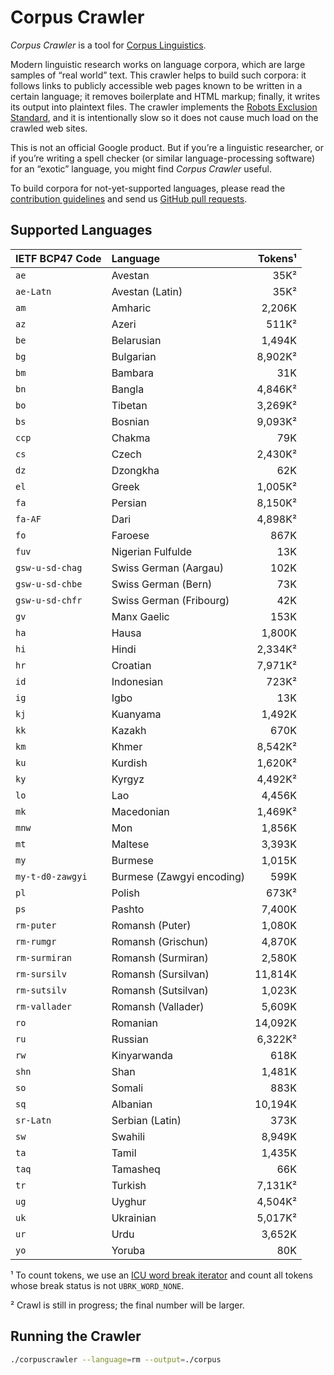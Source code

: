 # Corpus Crawler

_Corpus Crawler_ is a tool for
[Corpus Linguistics](https://en.wikipedia.org/wiki/Corpus_linguistics).

Modern linguistic research works on language corpora, which are large samples of
“real world” text.  This crawler helps to build such corpora: it follows links
to publicly accessible web pages known to be written in a certain language; it
removes boilerplate and HTML markup; finally, it writes its output into
plaintext files.  The crawler implements the
[Robots Exclusion Standard](https://en.wikipedia.org/wiki/Robots_exclusion_standard),
and it is intentionally slow so it does not cause much load on the crawled
web sites.

This is not an official Google product.  But if you’re a linguistic researcher,
or if you’re writing a spell checker (or similar language-processing software)
for an “exotic” language, you might find _Corpus Crawler_ useful.

To build corpora for not-yet-supported languages, please read the
[contribution guidelines](./CONTRIBUTING.md) and send us
[GitHub pull requests](https://help.github.com/categories/collaborating-with-issues-and-pull-requests/).



## Supported Languages

| IETF BCP47 Code     | Language                     |  Tokens¹ |
| :------------------ | :--------------------------- | -------: |
| `ae`                | Avestan                      |     35K² |
| `ae-Latn`           | Avestan (Latin)              |     35K² |
| `am`                | Amharic                      |  2,206K  |
| `az`                | Azeri                        |    511K² |
| `be`                | Belarusian                   |  1,494K  |
| `bg`                | Bulgarian                    |  8,902K² |
| `bm`                | Bambara                      |     31K  |
| `bn`                | Bangla                       |  4,846K² |
| `bo`                | Tibetan                      |  3,269K² |
| `bs`                | Bosnian                      |  9,093K² |
| `ccp`               | Chakma                       |     79K  |
| `cs`                | Czech                        |  2,430K² |
| `dz`                | Dzongkha                     |     62K  |
| `el`                | Greek                        |  1,005K² |
| `fa`                | Persian                      |  8,150K² |
| `fa-AF`             | Dari                         |  4,898K² |
| `fo`                | Faroese                      |    867K  |
| `fuv`               | Nigerian Fulfulde            |     13K  |
| `gsw-u-sd-chag`     | Swiss German (Aargau)        |    102K  |
| `gsw-u-sd-chbe`     | Swiss German (Bern)          |     73K  |
| `gsw-u-sd-chfr`     | Swiss German (Fribourg)      |     42K  |
| `gv`                | Manx Gaelic                  |    153K  |
| `ha`                | Hausa                        |  1,800K  |
| `hi`                | Hindi                        |  2,334K² |
| `hr`                | Croatian                     |  7,971K² |
| `id`                | Indonesian                   |    723K² |
| `ig`                | Igbo                         |     13K  |
| `kj`                | Kuanyama                     |  1,492K  |
| `kk`                | Kazakh                       |    670K  |
| `km`                | Khmer                        |  8,542K² |
| `ku`                | Kurdish                      |  1,620K² |
| `ky`                | Kyrgyz                       |  4,492K² |
| `lo`                | Lao                          |  4,456K  |
| `mk`                | Macedonian                   |  1,469K² |
| `mnw`               | Mon                          |  1,856K  |
| `mt`                | Maltese                      |  3,393K  |
| `my`                | Burmese                      |  1,015K  |
| `my-t-d0-zawgyi`    | Burmese (Zawgyi encoding)    |    599K  |
| `pl`                | Polish                       |    673K² |
| `ps`                | Pashto                       |  7,400K  |
| `rm-puter`          | Romansh (Puter)              |  1,080K  |
| `rm-rumgr`          | Romansh (Grischun)           |  4,870K  |
| `rm-surmiran`       | Romansh (Surmiran)           |  2,580K  |
| `rm-sursilv`        | Romansh (Sursilvan)          | 11,814K  |
| `rm-sutsilv`        | Romansh (Sutsilvan)          |  1,023K  |
| `rm-vallader`       | Romansh (Vallader)           |  5,609K  |
| `ro`                | Romanian                     | 14,092K  |
| `ru`                | Russian                      |  6,322K² |
| `rw`                | Kinyarwanda                  |    618K  |
| `shn`               | Shan                         |  1,481K  |
| `so`                | Somali                       |    883K  |
| `sq`                | Albanian                     | 10,194K |
| `sr-Latn`          | Serbian (Latin)               |    373K |
| `sw`                | Swahili                      |  8,949K  |
| `ta`                | Tamil                        |  1,435K  |
| `taq`               | Tamasheq                     |     66K  |
| `tr`                | Turkish                      |  7,131K² |
| `ug`                | Uyghur                       |  4,504K² |
| `uk`                | Ukrainian                    |  5,017K² |
| `ur`                | Urdu                         |  3,652K  |
| `yo`                | Yoruba                       |     80K  |

¹ To count tokens, we use an [ICU word break iterator](http://userguide.icu-project.org/boundaryanalysis#TOC-Count-the-words-in-a-document-C-only-:) and count all tokens whose break status is not `UBRK_WORD_NONE`.

² Crawl is still in progress; the final number will be larger.


## Running the Crawler

```sh
./corpuscrawler --language=rm --output=./corpus
```
